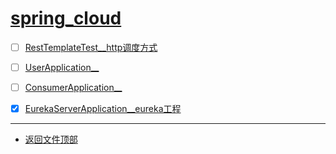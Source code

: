 
# [spring_cloud](../README.md)

- [ ] [RestTemplateTest__http调度方式](http_demo/src/test/java/com/cpucode/test/RestTemplateTest.java)


- [ ] [UserApplication__](user_service/src/main/java/com/cpucode/user/UserApplication.java)


- [ ] [ConsumerApplication__](consumer_demo/src/main/java/com/cpucode/consumer/ConsumerApplication.java)


- [x] [EurekaServerApplication__eureka工程](eureka_server/src/main/java/com/cpucode/EurekaServerApplication.java)


-----------------

- [返回文件顶部](../README.md)